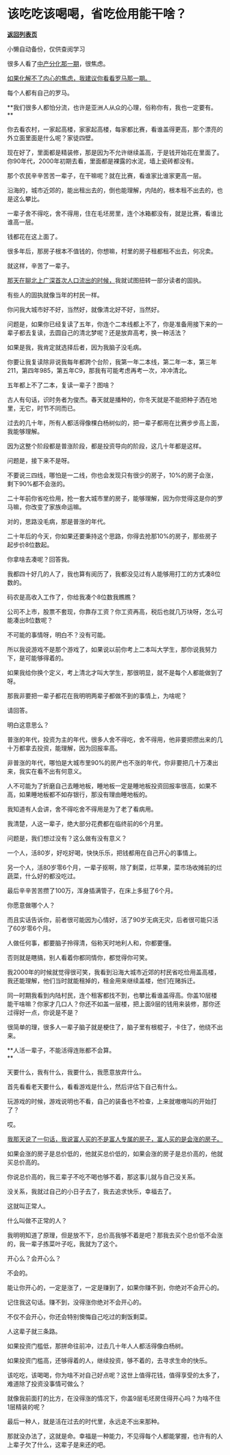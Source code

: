 # 该吃吃该喝喝，省吃俭用能干啥？

[**返回列表页**](/gzh/记忆承载)

小懒自动备份，仅供查阅学习

很多人看了[中产分化那一期](http://mp.weixin.qq.com/s?__biz=MzU3NDc5Nzc0NQ==&mid=2247524112&idx=1&sn=f4eacbfeef804b4e60d99b708643e5fb&chksm=fd2e3dceca59b4d8f033a4f76437ea12d16e7745de915bb96fdf84aa6dc66e8025756ce63b3b&scene=21#wechat_redirect)，很焦虑。  

[如果化解不了内心的焦虑，我建议你看看罗马那一期。](http://mp.weixin.qq.com/s?__biz=MzU0MjYwNDU2Mw==&mid=2247510857&idx=1&sn=5745d381cf83e3f951d0b9b06f2493f7&chksm=fb1ac735cc6d4e23617ccb181be3865dc95b0b811545d59d777d13590fb6ad172839206d1aa2&scene=21#wechat_redirect)

每个人都有自己的罗马。  

 **我们很多人都怕分流，也许是亚洲人从众的心理，俗称你有，我也一定要有。  
**

你去看农村，一家起高楼，家家起高楼，每家都比赛，看谁盖得更高，那个漂亮的外立面里面是什么呢？家徒四壁。  

现在好了，里面都是精装修，那是因为不允许继续盖高，于是钱开始花在里面了。你90年代，2000年初期去看，里面都是裸露的水泥，墙上瓷砖都没有。

那个农民辛辛苦苦一辈子，在干嘛呢？就在比赛，看谁家比谁家更高一层。  

沿海的，城市近郊的，能出租出去的，倒也能理解，内陆的，根本租不出去的，也是这么攀比。  

一辈子舍不得吃，舍不得用，住在毛坯房里，连个冰箱都没有，就是比赛，看谁比谁高一层。  

钱都花在这上面了。

很多年后，那房子根本不值钱的，你想嘛，村里的房子租都租不出去，何况卖。  

就这样，辛苦了一辈子。

[那天在聊北上广深首次人口流出的时候，](http://mp.weixin.qq.com/s?__biz=MzU0MjYwNDU2Mw==&mid=2247510830&idx=1&sn=8ea3054ba15056d230aff3eb0fe53ddf&chksm=fb1ac752cc6d4e4402b851c963a75af707607d35dfe5a2a521bd1d4116b4a43e33c1abca00f9&scene=21#wechat_redirect)我就试图扭转一部分读者的固执。

有些人的固执就像当年的村民一样。  

你问我大城市好不好，当然好，就像清北好不好，当然好。  

问题是，如果你已经复读了五年，你连个二本线都上不了，你是准备用接下来的一辈子都去复读，去圆自己的清北梦呢？还是放弃高考，换一种活法？  

如果是我，我肯定就选择后者，因为我脑子没毛病。  

你要让我复读除非说我每年都跨个台阶，我第一年二本线，第二年一本，第三年211，第四年985，第五年C9，那我有可能考虑再考一次，冲冲清北。  

五年都上不了二本，复读一辈子？图啥？  

古人有句话，识时务者为俊杰。春天就是播种的，你冬天就是不能把种子洒在地里，无它，时节不同而已。

过去的几十年，所有人都活得像棵白杨树似的，把一辈子都用在比赛步步高上面，我能够理解。  

因为这整个阶段都是普涨阶段，都是投资导向的阶段，这几十年都是这样。  

问题是，接下来不是呀。  

不要说三四线，哪怕是一二线，你也会发现只有很少的房子，10%的房子会涨，剩下90%都不会涨的。  

二十年前你省吃俭用，抢一套大城市里的房子，能够理解，因为你觉得这是你的罗马嘛，你改变了家族命运嘛。  

对的，思路没毛病，那是普涨的年代。  

二十年后的今天，你如果还要秉持这个思路，你得去抢那10%的房子，那些房子起步价8位数起。  

你拿啥去凑呢？回答我。

我都四十好几的人了，我也算有阅历了，我都没见过有人能够用打工的方式凑8位数的。  

码农是高收入工作了，你给我凑个8位数我瞧瞧？  

公司不上市，股票不套现，你靠存工资？你工资再高，税后也就几万块呀，怎么可能凑出8位数呢？

不可能的事情呀，明白不？没有可能。  

所以我说游戏不是那个游戏了，如果说以前你考上二本叫大学生，那你说我努力下，是可能够得着的。  

如果我给你换个定义，考上清北才叫大学生，那很明显，就不是每个人都能做到了呀。  

那我非要把一辈子都花在我明明两辈子都做不到的事情上，为啥呢？  

请回答。  

明白这意思么？  

普涨的年代，投资为主的年代，很多人舍不得吃，舍不得用，他非要把攒出来的几十万都拿去投资，能理解，因为回报率高。  

非普涨的年代，哪怕是大城市里90%的房产也不涨的年代，你非要把几十万凑出来，我实在看不出有何意义。

人不可能为了折磨自己去睡地板，睡地板一定是睡地板投资回报率很高，如果不高，如果睡地板都不如存银行，那没有理由睡地板的。  

我知道有人会讲，舍不得吃舍不得用是为了老了看病用。

我清楚，人这一辈子，绝大部分花费都在临终前的6个月里。

问题是，我们想过没有？这么做有没有意义？  

一个人，活80岁，好吃好喝，快快乐乐，把钱都用在自己开心的事情上。  

另一个人，活80岁零6个月，一辈子抠啊，除了剩菜，烂苹果，菜市场收摊前的烂蔬菜，什么好的都没吃过。

最后辛辛苦苦攒了100万，浑身插满管子，在床上多挺了6个月。

你愿意做哪个人？  

而且实话告诉你，前者很可能因为心情好，活了90岁无病无灾，后者很可能只活了60岁零6个月。  

人做任何事，都要脑子拎得清，俗称天时地利人和，你都要懂。

否则就是瞎搞，别人看着你都同情你，都觉得你可笑。

我2000年的时候就觉得很可笑，我看到沿海大城市近郊的村民省吃俭用盖高楼，我还能理解，他们当时就能租掉的，租金用来继续盖楼，他们在赌拆迁。  

同一时期我看到内陆村民，连个租客都找不到，也攀比看谁盖得高。你盖10层楼能干啥嘛？你家才几口人？你还不如盖一层楼，把上面9层的钱用来装修，那你还过得好一点，你说是不是？  

很简单的理，很多人一辈子脑子就是梗住了，脑子里有根棍子，卡住了，他绕不出来。  

 **人活一辈子，不能活得连账都不会算。  
**

天要什么，我有什么，我要什么，我愿意放弃什么。  

首先看看老天要什么，看看游戏是什么，然后评估下自己有什么。

玩游戏的时候，游戏说明也不看，自己的装备也不检查，上来就嗷嗷叫的开始打了？

哎。  

[我那天说了一句话，我说富人买的不是富人专属的房子，富人买的是会涨的房子。  
](http://mp.weixin.qq.com/s?__biz=MzU3NDc5Nzc0NQ==&mid=2247524107&idx=1&sn=ad36d0b21c629e435e4f575c5bc57081&chksm=fd2e3dd5ca59b4c30ad35e7ad25f5b231188d3bc50736afa619febbce3f96b00b5af3d9d0e19&scene=21#wechat_redirect)

如果会涨的房子是总价低的，他就买总价低的，如果会涨的房子是总价高的，他就买总价高的。  

你说总价高的，我三辈子不吃不喝也够不着，那这事儿就与自己没关系。  

没关系，我就过自己的小日子去了，我去追求快乐，幸福去了。  

这就叫正常人。

什么叫做不正常的人？  

我明明知道了原理，但是放不下，总价高我够不着是吧？那我去买个总价低不会涨的，我一辈子拣菜叶子吃，我就为了这个。

开心么？会开心么？

不会的。

能让你开心的，一定是涨了，一定是赚到了，如果你赚不到，你绝对不会开心的。  

记住我这句话。赚不到，没得涨你绝对不会开心的。

不仅不会开心，你还会特别懊悔自己吃过的剩饭剩菜。

人这辈子就三条路。  

如果投资门槛低，那拼命往前冲，过去几十年人人都活得像白杨树。  

如果投资门槛高，还够得着的人，继续投资，够不着的，去寻求生命的快乐。  

该吃吃，该喝喝，你为啥不对自己好点呢？这世上值得花钱，值得享受的太多了，难道除了投资没事情可做么？  

就像我前面打的比方，在没得涨的情况下，你盖9层毛坯房住得开心吗？为啥不住1层精装的呢？  

最后一种人，就是活在过去的时代里，永远走不出来那种。

那就没办法了，这就是命。幸福是一种能力，不见得每个人都能掌握，也许有的人上辈子欠了什么，这辈子是来还的吧。

